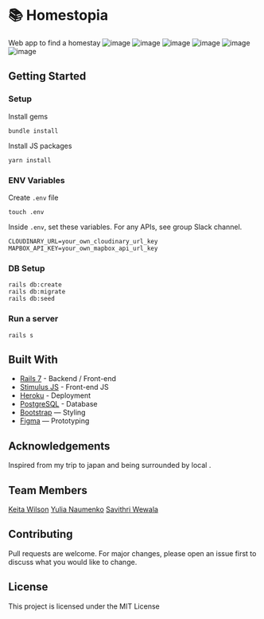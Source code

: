 
# 📚 Homestopia

Web app to find a homestay
![image](https://user-images.githubusercontent.com/99112509/203449208-5435ce20-409a-451f-b68a-fc6c5517c312.png)
![image](https://user-images.githubusercontent.com/99112509/203449261-c4db9b76-6b4a-4274-900f-343af3ab4789.png)
![image](https://user-images.githubusercontent.com/99112509/203449288-79d5fa2a-742d-47ec-83e2-83007c4a6517.png)
![image](https://user-images.githubusercontent.com/99112509/203449339-09c0dd6c-b57f-4bb1-941f-15c107685d0d.png)
![image](https://user-images.githubusercontent.com/99112509/203449360-de057721-67db-49ce-aec9-dda00a35f216.png)
![image](https://user-images.githubusercontent.com/99112509/203449377-5f5909ee-71e3-406e-aa6e-000c166aefcb.png)
<br>

   

## Getting Started
### Setup

Install gems
```
bundle install
```
Install JS packages
```
yarn install
```

### ENV Variables
Create `.env` file
```
touch .env
```
Inside `.env`, set these variables. For any APIs, see group Slack channel.
```
CLOUDINARY_URL=your_own_cloudinary_url_key
MAPBOX_API_KEY=your_own_mapbox_api_url_key

```

### DB Setup
```
rails db:create
rails db:migrate
rails db:seed
```

### Run a server
```
rails s
```

## Built With
- [Rails 7](https://guides.rubyonrails.org/) - Backend / Front-end
- [Stimulus JS](https://stimulus.hotwired.dev/) - Front-end JS
- [Heroku](https://heroku.com/) - Deployment
- [PostgreSQL](https://www.postgresql.org/) - Database
- [Bootstrap](https://getbootstrap.com/) — Styling
- [Figma](https://www.figma.com) — Prototyping

## Acknowledgements
Inspired from my trip to japan and being surrounded by local .
## Team Members
[Keita Wilson](https://www.linkedin.com/in/keita-wilson-1234aa142/)
[Yulia Naumenko](https://www.linkedin.com/in/yulia-naumenko-bba121119/)
[Savithri Wewala](https://www.linkedin.com/in/savithri-wewala-507308a1/)

## Contributing
Pull requests are welcome. For major changes, please open an issue first to discuss what you would like to change.

## License
This project is licensed under the MIT License
